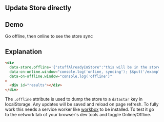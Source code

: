 ## Update Store directly

## Demo

<div
     data-store.offline='{"stuffAlreadyInStore":"this will be in the store even without network"}'
     data-on-online.window="console.log('online, syncing'); $$put('/examples/offline_sync/sync', false)"
     data-on-offline.window="console.log('offline')"
>
     <div id="results">Go offline, then online to see the store sync</div>
</div>

## Explanation

```html
<div
  data-store.offline='{"stuffAlreadyInStore":"this will be in the store even without network"}'
  data-on-online.window="console.log('online, syncing'); $$put('/examples/offline_sync/sync', false)"
  data-on-offline.window="console.log('offline')"
>
  <div id="results"></div>
</div>
```

The `.offline` attribute is used to dump the store to a `datastar` key in localStorage. Any updates will be saved and reload on page refresh. To fully work this needs a service worker like [workbox](https://developers.google.com/web/tools/workbox/) to be installed. To test it go to the network tab of your browser's dev tools and toggle Online/Offline.
